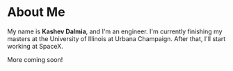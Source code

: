 # About Me

My name is **Kashev Dalmia**, and I'm an engineer. I'm currently finishing my masters at the University of Illinois at Urbana Champaign. After that, I'll start working at SpaceX.

More coming soon!
